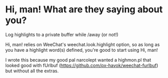 # Hi, man! What are they saying about you?
Log highlights to a private buffer while /away (or not!)

Hi, man! relies on WeeChat's weechat.look.highlight option, so as long as you have a highlight word(s) defined, you're good to start using Hi, man!

I wrote this because my good pal narcolept wanted a highmon.pl that looked good with fUrlbuf (https://github.com/px-havok/weechat-furlbuf) but without all the extras.
